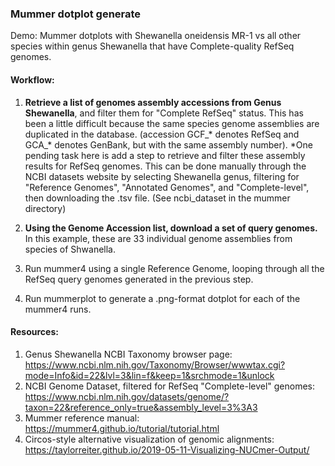 ### Mummer dotplot generate

Demo: Mummer dotplots with Shewanella oneidensis MR-1 vs all other species within genus Shewanella that have Complete-quality RefSeq genomes.

#### Workflow:
1. <b>Retrieve a list of genomes assembly accessions from Genus Shewanella</b>, and filter them for "Complete RefSeq" status.  This has been a little difficult because the same species genome assemblies are duplicated in the database.  (accession GCF_* denotes RefSeq and GCA_* denotes GenBank, but with the same assembly number).  *One pending task here is add a step to retrieve and filter these assembly results for RefSeq genomes.  This can be done manually through the NCBI datasets website by selecting Shewanella genus, filtering for "Reference Genomes", "Annotated Genomes", and "Complete-level", then downloading the .tsv file.  (See ncbi_dataset in the mummer directory)

2. <b>Using the Genome Accession list, download a set of query genomes.</b>  In this example, these are 33 individual genome assemblies from species of Shwanella.
  
3. Run mummer4 using a single Reference Genome, looping through all the RefSeq query genomes generated in the previous step.
   
5. Run mummerplot to generate a .png-format dotplot for each of the mummer4 runs.

#### Resources:
1. Genus Shewanella NCBI Taxonomy browser page: https://www.ncbi.nlm.nih.gov/Taxonomy/Browser/wwwtax.cgi?mode=Info&id=22&lvl=3&lin=f&keep=1&srchmode=1&unlock
2. NCBI Genome Dataset, filtered for RefSeq "Complete-level" genomes: https://www.ncbi.nlm.nih.gov/datasets/genome/?taxon=22&reference_only=true&assembly_level=3%3A3
3. Mummer reference manual: https://mummer4.github.io/tutorial/tutorial.html
4. Circos-style alternative visualization of genomic alignments: https://taylorreiter.github.io/2019-05-11-Visualizing-NUCmer-Output/
